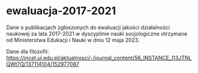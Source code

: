 # ewaluacja-2017-2021

Dane o publikacjach zgłoszonych do ewaluacji jakości działalności naukowej za lata 2017-2021 w dyscyplinie nauki socjologiczne otrzymane od Ministerstwa Edukacji i Nauki w dniu 12 maja 2023.

Dane dla filozofii: https://incet.uj.edu.pl/aktualnosci/-/journal_content/56_INSTANCE_l13JTNLQWt7Q/137114104/152977087
